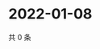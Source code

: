 # 2022-01-08

共 0 条

<!-- BEGIN WEIBO -->
<!-- 最后更新时间 Sat Jan 08 2022 18:16:33 GMT+0800 (China Standard Time) -->

<!-- END WEIBO -->
